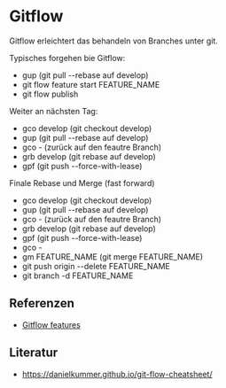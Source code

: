 # Gitflow

Gitflow erleichtert das behandeln von Branches unter git.

Typisches forgehen bie Gitflow:

- gup             (git pull --rebase auf develop)
- git flow feature start FEATURE_NAME
- git flow publish

Weiter an nächsten Tag:

- gco develop     (git checkout develop)
- gup             (git pull --rebase auf develop)
- gco -           (zurück auf den feautre Branch)
- grb develop     (git rebase auf develop)
- gpf             (git push --force-with-lease)

Finale Rebase und Merge (fast forward)

- gco develop     (git checkout develop)
- gup             (git pull --rebase auf develop)
- gco -           (zurück auf den feautre Branch)
- grb develop     (git rebase auf develop)
- gpf             (git push --force-with-lease)
- gco -
- gm FEATURE_NAME (git merge FEATURE_NAME)
- git push origin --delete FEATURE_NAME
- git branch -d FEATURE_NAME

## Referenzen

- [Gitflow features](xocy.md)

## Literatur

- https://danielkummer.github.io/git-flow-cheatsheet/
